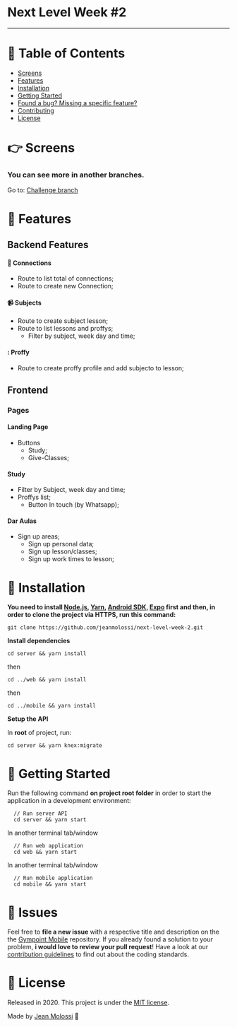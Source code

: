 # Next Level Week \#2
---

# :pushpin: Table of Contents

* [Screens](#point_right-screens)
* [Features](#rocket-features)
* [Installation](#construction_worker-installation)
* [Getting Started](#runner-getting-started)
* [Found a bug? Missing a specific feature?](#bug-issues)
* [Contributing](#tada-contributing)
* [License](#closed_book-license)

# :point_right: Screens

### You can see more in another branches.

Go to: [Challenge branch](https://github.com/jeanmolossi/next-level-week-2/tree/challenge)

# :rocket: Features

## Backend Features

#### :electric_plug: Connections

- Route to list total of connections;
- Route to create new Connection;

#### :video_camera: Subjects

- Route to create subject lesson;
- Route to list lessons and proffys;
  - Filter by subject, week day and time;

#### : Proffy

- Route to create proffy profile and add subjecto to lesson;

## Frontend

### Pages

#### Landing Page

- Buttons
  - Study;
  - Give-Classes;

#### Study

- Filter by Subject, week day and time;
- Proffys list;
  - Button In touch (by Whatsapp);

#### Dar Aulas

- Sign up areas;
  - Sign up personal data;
  - Sign up lesson/classes;
  - Sign up work times to lesson;

# :construction_worker: Installation

**You need to install [Node.js](https://nodejs.org/en/download/), [Yarn](https://yarnpkg.com/), [Android SDK](https://medium.com/surabayadev/setting-up-react-native-android-without-android-studio-35a496e1dfa3), [Expo](https://docs.expo.io/get-started/installation/) first and then, in order to clone the project via HTTPS, run this command:**

```git clone https://github.com/jeanmolossi/next-level-week-2.git```

**Install dependencies**

```cd server && yarn install```

then

```cd ../web && yarn install```

then

```cd ../mobile && yarn install```

**Setup the API**

In **root** of project, run:

```cd server && yarn knex:migrate```

# :runner: Getting Started

Run the following command **on project root folder** in order to start the application in a development environment:

```
  // Run server API
  cd server && yarn start
```
In another terminal tab/window

```
  // Run web application
  cd web && yarn start
```
In another terminal tab/window

```
  // Run mobile application
  cd mobile && yarn start
```

# :bug: Issues

Feel free to **file a new issue** with a respective title and description on the the [Gympoint Mobile](https://github.com/jeanmolossi/next-level-week-2/issues) repository. If you already found a solution to your problem, **i would love to review your pull request**! Have a look at our [contribution guidelines](https://github.com/jeanmolossi/next-level-week-2/blob/master/CONTRIBUTING.md) to find out about the coding standards.

# :closed_book: License

Released in 2020.
This project is under the [MIT license](https://github.com/jeanmolossi/next-level-week-2/master/LICENSE).

Made by [Jean Molossi](https://github.com/jeanmolossi) 🚀
